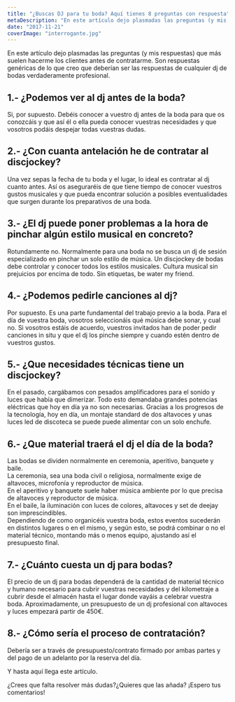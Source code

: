 ```yaml
---
title: "¿Buscas DJ para tu boda? Aquí tienes 8 preguntas con respuesta"
metaDescription: "En este artículo dejo plasmadas las preguntas (y mis respuestas) que más suelen hacerme los clientes antes de contratarme para su boda."
date: "2017-11-21"
coverImage: "interrogante.jpg"
---
```


En este artículo dejo plasmadas las preguntas (y mis respuestas) que más suelen hacerme los clientes antes de contratarme. Son respuestas genéricas de lo que creo que deberían ser las respuestas de cualquier dj de bodas verdaderamente profesional.

## 1.- ¿Podemos ver al dj antes de la boda?

Si, por supuesto. Debéis conocer a vuestro dj antes de la boda para que os conozcáis y que así él o ella pueda conocer vuestras necesidades y que vosotros podáis despejar todas vuestras dudas.

## 2.- ¿Con cuanta antelación he de contratar al discjockey?

Una vez sepas la fecha de tu boda y el lugar, lo ideal es contratar al dj cuanto antes. Así os aseguraréis de que tiene tiempo de conocer vuestros gustos musicales y que pueda encontrar solución a posibles eventualidades que surgen durante los preparativos de una boda.

## 3.- ¿El dj puede poner problemas a la hora de pinchar algún estilo musical en concreto?

Rotundamente no. Normalmente para una boda no se busca un dj de sesión especializado en pinchar un solo estilo de música. Un discjockey de bodas debe controlar y conocer todos los estilos musicales. Cultura musical sin prejuicios por encima de todo. Sin etiquetas, be water my friend.

## 4.- ¿Podemos pedirle canciones al dj?

Por supuesto. Es una parte fundamental del trabajo previo a la boda. Para el día de vuestra boda, vosotros seleccionáis qué música debe sonar, y cual no. Si vosotros estáis de acuerdo, vuestros invitados han de poder pedir canciones in situ y que el dj los pinche siempre y cuando estén dentro de vuestros gustos.

## 5.- ¿Que necesidades técnicas tiene un discjockey?

En el pasado, cargábamos con pesados amplificadores para el sonido y luces que había que dimerizar. Todo esto demandaba grandes potencias eléctricas que hoy en día ya no son necesarias. Gracias a los progresos de la tecnología, hoy en día, un montaje standard de dos altavoces y unas luces led de discoteca se puede puede alimentar con un solo enchufe.

## 6.- ¿Que material traerá el dj el día de la boda?

Las bodas se dividen normalmente en ceremonia, aperitivo, banquete y baile.  
La ceremonia, sea una boda civil o religiosa, normalmente exige de altavoces, microfonía y reproductor de música.  
En el aperitivo y banquete suele haber música ambiente por lo que precisa de altavoces y reproductor de música.  
En el baile, la iluminación con luces de colores, altavoces y set de deejay son imprescindibles.  
Dependiendo de como organicéis vuestra boda, estos eventos sucederán en distintos lugares o en el mismo, y según esto, se podrá combinar o no el material técnico, montando más o menos equipo, ajustando así el presupuesto final.

## 7.- ¿Cuánto cuesta un dj para bodas?

El precio de un dj para bodas dependerá de la cantidad de material técnico y humano necesario para cubrir vuestras necesidades y del kilometraje a cubrir desde el almacén hasta el lugar donde vayáis a celebrar vuestra boda. Aproximadamente, un presupuesto de un dj profesional con altavoces y luces empezará partir de 450€.

## 8.- ¿Cómo sería el proceso de contratación?

Debería ser a través de presupuesto/contrato firmado por ambas partes y del pago de un adelanto por la reserva del día.

Y hasta aquí llega este artículo.

¿Crees que falta resolver más dudas?¿Quieres que las añada? ¡Espero tus comentarios!
